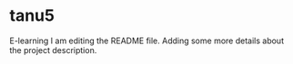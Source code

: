 # tanu5
E-learning
I am editing the README file. Adding some more details about the project description.
